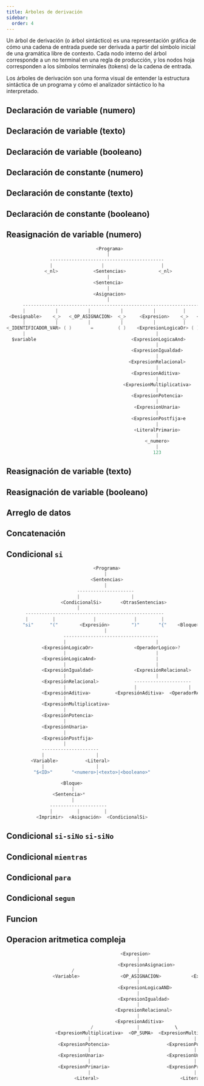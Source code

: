 ```yaml
---
title: Árboles de derivación 
sidebar:
  order: 4
---
```

Un árbol de derivación (o árbol sintáctico) es una representación gráfica de cómo una cadena de entrada puede ser derivada a partir del símbolo inicial de una gramática libre de contexto. Cada nodo interno del árbol corresponde a un no terminal en una regla de producción, y los nodos hoja corresponden a los símbolos terminales (tokens) de la cadena de entrada.

Los árboles de derivación son una forma visual de entender la estructura sintáctica de un programa y cómo el analizador sintáctico lo ha interpretado.

## Declaración de variable (numero)

## Declaración de variable (texto)

## Declaración de variable (booleano)

## Declaración de constante (numero)

## Declaración de constante (texto)

## Declaración de constante (booleano)

## Reasignación de variable (numero)

```go
                                 <Programa>
                                     |
                ------------------------------------------
                |                  |                     |
              <_nl>             <Sentencias>            <_nl>
                                     |
                                <Sentencia>
                                     |
                                <Asignacion>
                                     |
      -------------------------------------------------------------------------
      |           |           |           |           |          |            |
 <Designable>    <_>   <_OP_ASIGNACION>  <_>     <Expresion>    <_>   <_PUNTO_Y_COMA>
      |           |           |           |           |          |            |
<_IDENTIFICADOR_VAR> ( )       =         ( )    <ExpresionLogicaOr> ( )       ;
      |                                                |
  $variable                                   <ExpresionLogicaAnd>
                                                       |
                                              <ExpresionIgualdad>
                                                       |
                                             <ExpresionRelacional>
                                                       |
                                              <ExpresionAditiva>
                                                       |
                                           <ExpresionMultiplicativa>
                                                       |
                                              <ExpresionPotencia>
                                                       |
                                               <ExpresionUnaria>
                                                       |
                                              <ExpresionPostfija>e
                                                       |
                                               <LiteralPrimario>
                                                       |
                                                   <_numero>
                                                       |
                                                      123

```

## Reasignación de variable (texto)

## Reasignación de variable (booleano)

## Arreglo de datos

## Concatenación

## Condicional `si`

```go
                                <Programa>
                                    |
                               <Sentencias>
                                    |
                          ---------------------
                          |                   |
                    <CondicionalSi>       <OtrasSentencias>
                          |
       ---------------------------------------------------
       |         |              |              |         |
      "si"      "("        <Expresión>        ")"       "{"    <Bloque>    "}"
                                    |
                     -----------------------------------
                     |                                 |
             <ExpresiónLogicaOr>               <OperadorLogico>?
                     |                                 |
             <ExpresiónLogicaAnd>                      |
                     |                                 |
             <ExpresiónIgualdad>               <ExpresiónRelacional>
                     |                                 |
             <ExpresiónRelacional>             ---------------------
                     |                         |                   |
             <ExpresiónAditiva>         <ExpresiónAditiva>  <OperadorRelacional>
                     |
             <ExpresiónMultiplicativa>
                     |
             <ExpresiónPotencia>
                     |
             <ExpresiónUnaria>
                     |
             <ExpresiónPostfija>
                     |
             ---------------------
             |                   |
         <Variable>          <Literal>
             |                   |
          "$<ID>"       "<numero>|<texto>|<booleano>"

                    <Bloque>
                        |
                 <Sentencia>*
                        |
                ---------------------
                |         |         |
           <Imprimir>  <Asignación>  <CondicionalSi>
```

## Condicional `si-siNo` `si-siNo`

## Condicional `mientras`

## Condicional `para`

## Condicional `segun`

## Funcion

## Operacion aritmetica compleja

```go
                                          <Expresion>
                                                |
                                         <ExpresionAsignacion>
                        /                       |                             \
                 <Variable>               <OP_ASIGNACION>           <ExpresionLogicaOR>
                                                |
                                         <ExpresionLogicaAND>
                                                |
                                         <ExpresionIgualdad>
                                                |
                                        <ExpresionRelacional>
                                                |
                                        <ExpresionAditiva>
                               /                |             \
                  <ExpresionMultiplicativa>  <OP_SUMA>  <ExpresionMultiplicativa>
                              |                                      |
                   <ExpresionPotencia>                     <ExpresionPotencia>
                              |                                      |
                   <ExpresionUnaria>                       <ExpresionUnaria>
                              |                                      |
                   <ExpresionPrimaria>                     <ExpresionPrimaria>
                              |                                      |
                         <Literal>                              <Literal>
```

